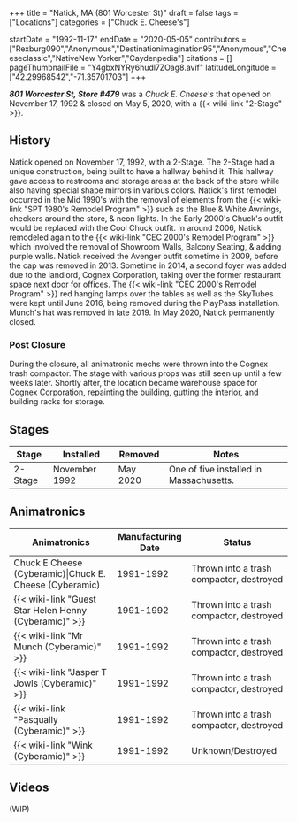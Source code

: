 +++
title = "Natick, MA (801 Worcester St)"
draft = false
tags = ["Locations"]
categories = ["Chuck E. Cheese's"]


startDate = "1992-11-17"
endDate = "2020-05-05"
contributors = ["Rexburg090","Anonymous","Destinationimagination95","Anonymous","Cheeseclassic","NativeNew Yorker","Caydenpedia"]
citations = []
pageThumbnailFile = "Y4gbxNYRy6hudl7ZOag8.avif"
latitudeLongitude = ["42.29968542","-71.35701703"]
+++

***801 Worcester St, Store #479*** was a *Chuck E. Cheese's* that opened on November 17, 1992 &amp; closed on May 5, 2020, with a {{< wiki-link "2-Stage" >}}.

## History

Natick opened on November 17, 1992, with a 2-Stage. The 2-Stage had a unique construction, being built to have a hallway behind it. This hallway gave access to restrooms and storage areas at the back of the store while also having special shape mirrors in various colors. Natick's first remodel occurred in the Mid 1990's with the removal of elements from the {{< wiki-link "SPT 1980's Remodel Program" >}} such as the Blue &amp; White Awnings, checkers around the store, &amp; neon lights. In the Early 2000's Chuck's outfit would be replaced with the Cool Chuck outfit. In around 2006, Natick remodeled again to the {{< wiki-link "CEC 2000's Remodel Program" >}} which involved the removal of Showroom Walls, Balcony Seating, &amp; adding purple walls. Natick received the Avenger outfit sometime in 2009, before the cap was removed in 2013. Sometime in 2014, a second foyer was added due to the landlord, Cognex Corporation, taking over the former restaurant space next door for offices. The {{< wiki-link "CEC 2000's Remodel Program" >}} red hanging lamps over the tables as well as the SkyTubes were kept until June 2016, being removed during the PlayPass installation. Munch's hat was removed in late 2019. In May 2020, Natick permanently closed.

### Post Closure

During the closure, all animatronic mechs were thrown into the Cognex trash compactor. The stage with various props was still seen up until a few weeks later. Shortly after, the location became warehouse space for Cognex Corporation, repainting the building, gutting the interior, and building racks for storage.

## Stages

| Stage   | Installed     | Removed  | Notes                                   |
|---------|---------------|----------|-----------------------------------------|
| 2-Stage | November 1992 | May 2020 | One of five installed in Massachusetts. |

## Animatronics

| Animatronics                                                 | Manufacturing Date | Status                                   |
|--------------------------------------------------------------|--------------------|------------------------------------------|
| Chuck E Cheese (Cyberamic)\|Chuck E. Cheese (Cyberamic)      | 1991-1992          | Thrown into a trash compactor, destroyed |
| {{< wiki-link "Guest Star Helen Henny (Cyberamic)" >}} | 1991-1992          | Thrown into a trash compactor, destroyed |
| {{< wiki-link "Mr Munch (Cyberamic)" >}}               | 1991-1992          | Thrown into a trash compactor, destroyed |
| {{< wiki-link "Jasper T Jowls (Cyberamic)" >}}         | 1991-1992          | Thrown into a trash compactor, destroyed |
| {{< wiki-link "Pasqually (Cyberamic)" >}}              | 1991-1992          | Thrown into a trash compactor, destroyed |
| {{< wiki-link "Wink (Cyberamic)" >}}                   | 1991-1992          | Unknown/Destroyed                        |

## Videos

(WIP)